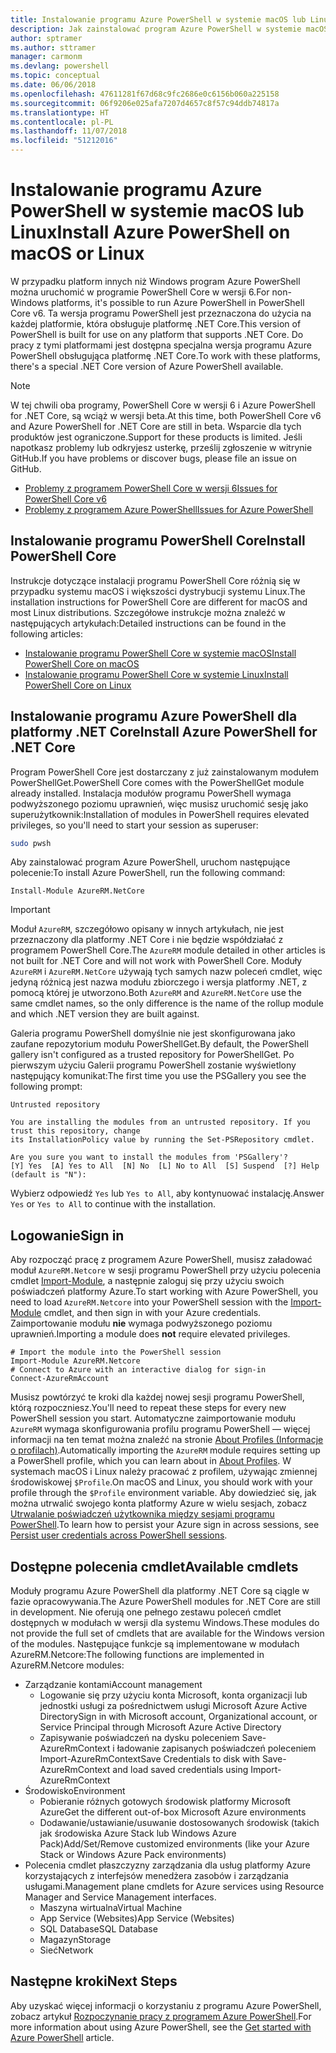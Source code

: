 ```yaml
---
title: Instalowanie programu Azure PowerShell w systemie macOS lub Linux
description: Jak zainstalować program Azure PowerShell w systemie macOS lub Linux.
author: sptramer
ms.author: sttramer
manager: carmonm
ms.devlang: powershell
ms.topic: conceptual
ms.date: 06/06/2018
ms.openlocfilehash: 47611281f67d68c9fc2686e0c6156b060a225158
ms.sourcegitcommit: 06f9206e025afa7207d4657c8f57c94ddb74817a
ms.translationtype: HT
ms.contentlocale: pl-PL
ms.lasthandoff: 11/07/2018
ms.locfileid: "51212016"
---
```

# <a name="install-azure-powershell-on-macos-or-linux"></a><span data-ttu-id="b4ec4-103">Instalowanie programu Azure PowerShell w systemie macOS lub Linux</span><span class="sxs-lookup"><span data-stu-id="b4ec4-103">Install Azure PowerShell on macOS or Linux</span></span>

<span data-ttu-id="b4ec4-104">W przypadku platform innych niż Windows program Azure PowerShell można uruchomić w programie PowerShell Core w wersji 6.</span><span class="sxs-lookup"><span data-stu-id="b4ec4-104">For non-Windows platforms, it's possible to run Azure PowerShell in PowerShell Core v6.</span></span> <span data-ttu-id="b4ec4-105">Ta wersja programu PowerShell jest przeznaczona do użycia na każdej platformie, która obsługuje platformę .NET Core.</span><span class="sxs-lookup"><span data-stu-id="b4ec4-105">This version of PowerShell is built for use on any platform that supports .NET Core.</span></span> <span data-ttu-id="b4ec4-106">Do pracy z tymi platformami jest dostępna specjalna wersja programu Azure PowerShell obsługująca platformę .NET Core.</span><span class="sxs-lookup"><span data-stu-id="b4ec4-106">To work with these platforms, there's a special .NET Core version of Azure PowerShell available.</span></span>

> [!NOTE]
> <span data-ttu-id="b4ec4-107">W tej chwili oba programy, PowerShell Core w wersji 6 i Azure PowerShell for .NET Core, są wciąż w wersji beta.</span><span class="sxs-lookup"><span data-stu-id="b4ec4-107">At this time, both PowerShell Core v6 and Azure PowerShell for .NET Core are still in beta.</span></span>
> <span data-ttu-id="b4ec4-108">Wsparcie dla tych produktów jest ograniczone.</span><span class="sxs-lookup"><span data-stu-id="b4ec4-108">Support for these products is limited.</span></span> <span data-ttu-id="b4ec4-109">Jeśli napotkasz problemy lub odkryjesz usterkę, prześlij zgłoszenie w witrynie GitHub.</span><span class="sxs-lookup"><span data-stu-id="b4ec4-109">If you have problems or discover bugs, please file an issue on GitHub.</span></span>
>
> * [<span data-ttu-id="b4ec4-110">Problemy z programem PowerShell Core w wersji 6</span><span class="sxs-lookup"><span data-stu-id="b4ec4-110">Issues for PowerShell Core v6</span></span>](https://github.com/PowerShell/PowerShell/issues)
> * [<span data-ttu-id="b4ec4-111">Problemy z programem Azure PowerShell</span><span class="sxs-lookup"><span data-stu-id="b4ec4-111">Issues for Azure PowerShell</span></span>](https://github.com/azure/azure-docs-powershell/issues)

## <a name="install-powershell-core"></a><span data-ttu-id="b4ec4-112">Instalowanie programu PowerShell Core</span><span class="sxs-lookup"><span data-stu-id="b4ec4-112">Install PowerShell Core</span></span>

<span data-ttu-id="b4ec4-113">Instrukcje dotyczące instalacji programu PowerShell Core różnią się w przypadku systemu macOS i większości dystrybucji systemu Linux.</span><span class="sxs-lookup"><span data-stu-id="b4ec4-113">The installation instructions for PowerShell Core are different for macOS and most Linux distributions.</span></span>
<span data-ttu-id="b4ec4-114">Szczegółowe instrukcje można znaleźć w następujących artykułach:</span><span class="sxs-lookup"><span data-stu-id="b4ec4-114">Detailed instructions can be found in the following articles:</span></span>

* [<span data-ttu-id="b4ec4-115">Instalowanie programu PowerShell Core w systemie macOS</span><span class="sxs-lookup"><span data-stu-id="b4ec4-115">Install PowerShell Core on macOS</span></span>](/powershell/scripting/setup/installing-powershell-core-on-macos)
* [<span data-ttu-id="b4ec4-116">Instalowanie programu PowerShell Core w systemie Linux</span><span class="sxs-lookup"><span data-stu-id="b4ec4-116">Install PowerShell Core on Linux</span></span>](/powershell/scripting/setup/installing-powershell-core-on-linux)

## <a name="install-azure-powershell-for-net-core"></a><span data-ttu-id="b4ec4-117">Instalowanie programu Azure PowerShell dla platformy .NET Core</span><span class="sxs-lookup"><span data-stu-id="b4ec4-117">Install Azure PowerShell for .NET Core</span></span>

<span data-ttu-id="b4ec4-118">Program PowerShell Core jest dostarczany z już zainstalowanym modułem PowerShellGet.</span><span class="sxs-lookup"><span data-stu-id="b4ec4-118">PowerShell Core comes with the PowerShellGet module already installed.</span></span> <span data-ttu-id="b4ec4-119">Instalacja modułów programu PowerShell wymaga podwyższonego poziomu uprawnień, więc musisz uruchomić sesję jako superużytkownik:</span><span class="sxs-lookup"><span data-stu-id="b4ec4-119">Installation of modules in PowerShell requires elevated privileges, so you'll need to start your session as superuser:</span></span>

```bash
sudo pwsh
```

<span data-ttu-id="b4ec4-120">Aby zainstalować program Azure PowerShell, uruchom następujące polecenie:</span><span class="sxs-lookup"><span data-stu-id="b4ec4-120">To install Azure PowerShell, run the following command:</span></span>

```powershell-interactive
Install-Module AzureRM.NetCore
```

> [!IMPORTANT]
> <span data-ttu-id="b4ec4-121">Moduł `AzureRM`, szczegółowo opisany w innych artykułach, nie jest przeznaczony dla platformy .NET Core i nie będzie współdziałać z programem PowerShell Core.</span><span class="sxs-lookup"><span data-stu-id="b4ec4-121">The `AzureRM` module detailed in other articles is not built for .NET Core and will not work with PowerShell Core.</span></span> <span data-ttu-id="b4ec4-122">Moduły `AzureRM` i `AzureRM.NetCore` używają tych samych nazw poleceń cmdlet, więc jedyną różnicą jest nazwa modułu zbiorczego i wersja platformy .NET, z pomocą której je utworzono.</span><span class="sxs-lookup"><span data-stu-id="b4ec4-122">Both `AzureRM` and `AzureRM.NetCore` use the same cmdlet names, so the only difference is the name of the rollup module and which .NET version they are built against.</span></span>

<span data-ttu-id="b4ec4-123">Galeria programu PowerShell domyślnie nie jest skonfigurowana jako zaufane repozytorium modułu PowerShellGet.</span><span class="sxs-lookup"><span data-stu-id="b4ec4-123">By default, the PowerShell gallery isn't configured as a trusted repository for PowerShellGet.</span></span> <span data-ttu-id="b4ec4-124">Po pierwszym użyciu Galerii programu PowerShell zostanie wyświetlony następujący komunikat:</span><span class="sxs-lookup"><span data-stu-id="b4ec4-124">The first time you use the PSGallery you see the following prompt:</span></span>

```output
Untrusted repository

You are installing the modules from an untrusted repository. If you trust this repository, change
its InstallationPolicy value by running the Set-PSRepository cmdlet.

Are you sure you want to install the modules from 'PSGallery'?
[Y] Yes  [A] Yes to All  [N] No  [L] No to All  [S] Suspend  [?] Help (default is "N"):
```

<span data-ttu-id="b4ec4-125">Wybierz odpowiedź `Yes` lub `Yes to All`, aby kontynuować instalację.</span><span class="sxs-lookup"><span data-stu-id="b4ec4-125">Answer `Yes` or `Yes to All` to continue with the installation.</span></span>

## <a name="sign-in"></a><span data-ttu-id="b4ec4-126">Logowanie</span><span class="sxs-lookup"><span data-stu-id="b4ec4-126">Sign in</span></span>

<span data-ttu-id="b4ec4-127">Aby rozpocząć pracę z programem Azure PowerShell, musisz załadować moduł `AzureRM.Netcore` w sesji programu PowerShell przy użyciu polecenia cmdlet [Import-Module](/powershell/module/Microsoft.PowerShell.Core/Import-Module), a następnie zaloguj się przy użyciu swoich poświadczeń platformy Azure.</span><span class="sxs-lookup"><span data-stu-id="b4ec4-127">To start working with Azure PowerShell, you need to load `AzureRM.Netcore` into your PowerShell session with the [Import-Module](/powershell/module/Microsoft.PowerShell.Core/Import-Module) cmdlet, and then sign in with your Azure credentials.</span></span> <span data-ttu-id="b4ec4-128">Zaimportowanie modułu __nie__ wymaga podwyższonego poziomu uprawnień.</span><span class="sxs-lookup"><span data-stu-id="b4ec4-128">Importing a module does __not__ require elevated privileges.</span></span>

```powershell-interactive
# Import the module into the PowerShell session
Import-Module AzureRM.Netcore
# Connect to Azure with an interactive dialog for sign-in
Connect-AzureRmAccount
```

<span data-ttu-id="b4ec4-129">Musisz powtórzyć te kroki dla każdej nowej sesji programu PowerShell, którą rozpoczniesz.</span><span class="sxs-lookup"><span data-stu-id="b4ec4-129">You'll need to repeat these steps for every new PowerShell session you start.</span></span> <span data-ttu-id="b4ec4-130">Automatyczne zaimportowanie modułu `AzureRM` wymaga skonfigurowania profilu programu PowerShell — więcej informacji na ten temat można znaleźć na stronie [About Profiles (Informacje o profilach)](/powershell/module/microsoft.powershell.core/about/about_profiles).</span><span class="sxs-lookup"><span data-stu-id="b4ec4-130">Automatically importing the `AzureRM` module requires setting up a PowerShell profile, which you can learn about in [About Profiles](/powershell/module/microsoft.powershell.core/about/about_profiles).</span></span>
<span data-ttu-id="b4ec4-131">W systemach macOS i Linux należy pracować z profilem, używając zmiennej środowiskowej `$Profile`.</span><span class="sxs-lookup"><span data-stu-id="b4ec4-131">On macOS and Linux, you should work with your profile through the `$Profile` environment variable.</span></span> <span data-ttu-id="b4ec4-132">Aby dowiedzieć się, jak można utrwalić swojego konta platformy Azure w wielu sesjach, zobacz [Utrwalanie poświadczeń użytkownika między sesjami programu PowerShell](context-persistence.md).</span><span class="sxs-lookup"><span data-stu-id="b4ec4-132">To learn how to persist your Azure sign in across sessions, see [Persist user credentials across PowerShell sessions](context-persistence.md).</span></span>

## <a name="available-cmdlets"></a><span data-ttu-id="b4ec4-133">Dostępne polecenia cmdlet</span><span class="sxs-lookup"><span data-stu-id="b4ec4-133">Available cmdlets</span></span>

<span data-ttu-id="b4ec4-134">Moduły programu Azure PowerShell dla platformy .NET Core są ciągle w fazie opracowywania.</span><span class="sxs-lookup"><span data-stu-id="b4ec4-134">The Azure PowerShell modules for .NET Core are still in development.</span></span> <span data-ttu-id="b4ec4-135">Nie oferują one pełnego zestawu poleceń cmdlet dostępnych w modułach w wersji dla systemu Windows.</span><span class="sxs-lookup"><span data-stu-id="b4ec4-135">These modules do not provide the full set of cmdlets that are available for the Windows version of the modules.</span></span> <span data-ttu-id="b4ec4-136">Następujące funkcje są implementowane w modułach AzureRM.Netcore:</span><span class="sxs-lookup"><span data-stu-id="b4ec4-136">The following functions are implemented in AzureRM.Netcore modules:</span></span>

* <span data-ttu-id="b4ec4-137">Zarządzanie kontami</span><span class="sxs-lookup"><span data-stu-id="b4ec4-137">Account management</span></span>
  * <span data-ttu-id="b4ec4-138">Logowanie się przy użyciu konta Microsoft, konta organizacji lub jednostki usługi za pośrednictwem usługi Microsoft Azure Active Directory</span><span class="sxs-lookup"><span data-stu-id="b4ec4-138">Sign in with Microsoft account, Organizational account, or Service Principal through Microsoft Azure Active Directory</span></span>
  * <span data-ttu-id="b4ec4-139">Zapisywanie poświadczeń na dysku poleceniem Save-AzureRmContext i ładowanie zapisanych poświadczeń poleceniem Import-AzureRmContext</span><span class="sxs-lookup"><span data-stu-id="b4ec4-139">Save Credentials to disk with Save-AzureRmContext and load saved credentials using Import-AzureRmContext</span></span>
* <span data-ttu-id="b4ec4-140">Środowisko</span><span class="sxs-lookup"><span data-stu-id="b4ec4-140">Environment</span></span>
  * <span data-ttu-id="b4ec4-141">Pobieranie różnych gotowych środowisk platformy Microsoft Azure</span><span class="sxs-lookup"><span data-stu-id="b4ec4-141">Get the different out-of-box Microsoft Azure environments</span></span>
  * <span data-ttu-id="b4ec4-142">Dodawanie/ustawianie/usuwanie dostosowanych środowisk (takich jak środowiska Azure Stack lub Windows Azure Pack)</span><span class="sxs-lookup"><span data-stu-id="b4ec4-142">Add/Set/Remove customized environments (like your Azure Stack or Windows Azure Pack environments)</span></span>
* <span data-ttu-id="b4ec4-143">Polecenia cmdlet płaszczyzny zarządzania dla usług platformy Azure korzystających z interfejsów menedżera zasobów i zarządzania usługami.</span><span class="sxs-lookup"><span data-stu-id="b4ec4-143">Management plane cmdlets for Azure services using Resource Manager and Service Management interfaces.</span></span>
  * <span data-ttu-id="b4ec4-144">Maszyna wirtualna</span><span class="sxs-lookup"><span data-stu-id="b4ec4-144">Virtual Machine</span></span>
  * <span data-ttu-id="b4ec4-145">App Service (Websites)</span><span class="sxs-lookup"><span data-stu-id="b4ec4-145">App Service (Websites)</span></span>
  * <span data-ttu-id="b4ec4-146">SQL Database</span><span class="sxs-lookup"><span data-stu-id="b4ec4-146">SQL Database</span></span>
  * <span data-ttu-id="b4ec4-147">Magazyn</span><span class="sxs-lookup"><span data-stu-id="b4ec4-147">Storage</span></span>
  * <span data-ttu-id="b4ec4-148">Sieć</span><span class="sxs-lookup"><span data-stu-id="b4ec4-148">Network</span></span>

## <a name="next-steps"></a><span data-ttu-id="b4ec4-149">Następne kroki</span><span class="sxs-lookup"><span data-stu-id="b4ec4-149">Next Steps</span></span>

<span data-ttu-id="b4ec4-150">Aby uzyskać więcej informacji o korzystaniu z programu Azure PowerShell, zobacz artykuł [Rozpoczynanie pracy z programem Azure PowerShell](get-started-azureps.md).</span><span class="sxs-lookup"><span data-stu-id="b4ec4-150">For more information about using Azure PowerShell, see the [Get started with Azure PowerShell](get-started-azureps.md) article.</span></span>
